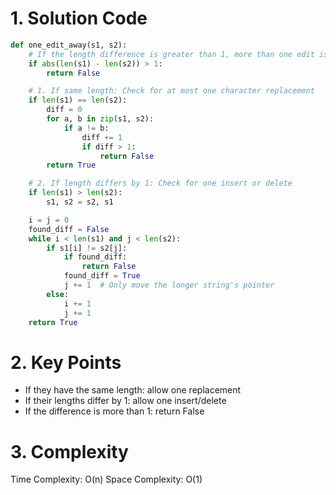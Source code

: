 # 1. Solution Code

```py
def one_edit_away(s1, s2):
    # If the length difference is greater than 1, more than one edit is needed
    if abs(len(s1) - len(s2)) > 1:
        return False

    # 1. If same length: Check for at most one character replacement
    if len(s1) == len(s2):
        diff = 0
        for a, b in zip(s1, s2):
            if a != b:
                diff += 1
                if diff > 1:
                    return False
        return True

    # 2. If length differs by 1: Check for one insert or delete
    if len(s1) > len(s2):
        s1, s2 = s2, s1

    i = j = 0
    found_diff = False
    while i < len(s1) and j < len(s2):
        if s1[i] != s2[j]:
            if found_diff:
                return False
            found_diff = True
            j += 1  # Only move the longer string's pointer
        else:
            i += 1
            j += 1
    return True
```

# 2. Key Points
- If they have the same length: allow one replacement
- If their lengths differ by 1: allow one insert/delete
- If the difference is more than 1: return False

# 3. Complexity
Time Complexity: O(n)
Space Complexity: O(1)